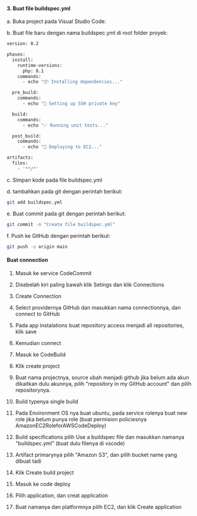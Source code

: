 #### 3. Buat file buildspec.yml
a. Buka project pada Visual Studio Code:

b. Buat file baru dengan nama buildspec.yml di root folder proyek:

```bash
version: 0.2

phases:
  install:
    runtime-versions:
      php: 8.1
    commands:
      - echo "📦 Installing dependencies..."

  pre_build:
    commands:
      - echo "🔐 Setting up SSH private key"

  build:
    commands:
      - echo "✅ Running unit tests..."

  post_build:
    commands:
      - echo "🚀 Deploying to EC2..."

artifacts:
  files:
    - '**/*'
```

c. Simpan kode pada file buildspec.yml

d. tambahkan pada git dengan perintah berikut:
```bash
git add buildspec.yml
```

e. Buat commit pada git dengan perintah berikut:
```bash
git commit -m "Create file buildspec.yml"
```

f. Push ke GitHub dengan perintah berikut:
```bash
git push -u origin main
```

#### Buat connection

1. Masuk ke service CodeCommit

2. Disebelah kiri paling bawah klik Setings dan klik Connections

3. Create Connection

4. Select providernya GitHub dan masukkan nama connectionnya, dan connect to GitHub

5. Pada app instalations buat repository access menjadi all repositories, klik save

6. Kemudian connect

7. Masuk ke CodeBuild

8. Klik create project

9. Buat nama projectnya, source ubah menjadi github jika belum ada akun dikaitkan dulu akunnya, pilih "repository in my GitHub account" dan pilih repositorynya.

10. Build typenya single build

11. Pada Environment OS nya buat ubuntu, pada service rolenya buat new role jika belum punya role (buat permision policiesnya AmazonEC2RoleforAWSCodeDeploy)

12. Build specifications pilih Use a buildspec file dan masukkan namanya "buildspec.yml" (buat dulu filenya di vscode)

13. Artifact primarynya pilih "Amazon S3", dan pilih bucket name yang dibuat tadi

14. Klik Create build project

15. Masuk ke code deploy

16. Pilih application, dan creat application

17. Buat namanya dan platformnya pilih EC2, dan klik Create application
